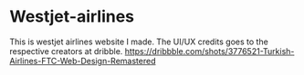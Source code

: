 # Westjet-airlines

This is westjet airlines website I made. The UI/UX credits goes to the respective creators at dribble. 
https://dribbble.com/shots/3776521-Turkish-Airlines-FTC-Web-Design-Remastered
